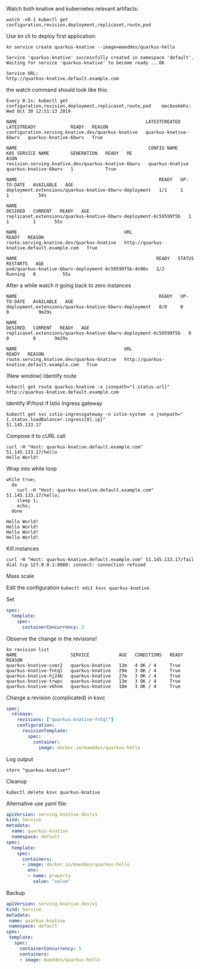 Watch both knative and kubernetes relevant artifacts:

`watch -n0.1 kubectl get configuration,revision,deployment,replicaset,route,pod`

Use kn cli to deploy first application:

```
kn service create quarkus-knative --image=maeddes/quarkus-hello
```
```
Service 'quarkus-knative' successfully created in namespace 'default'.
Waiting for service 'quarkus-knative' to become ready ...OK

Service URL:
http://quarkus-knative.default.example.com
```

the watch command should look like this:

```
Every 0.1s: kubectl get configuration,revision,deployment,replicaset,route,pod    macbookmhs: Wed Oct 30 12:51:13 2019

NAME                                                LATESTCREATED           LATESTREADY             READY   REASON
configuration.serving.knative.dev/quarkus-knative   quarkus-knative-6bwrv   quarkus-knative-6bwrv   True

NAME                                                 CONFIG NAME       K8S SERVICE NAME        GENERATION   READY   RE
ASON
revision.serving.knative.dev/quarkus-knative-6bwrv   quarkus-knative   quarkus-knative-6bwrv   1            True

NAME                                                     READY   UP-TO-DATE   AVAILABLE   AGE
deployment.extensions/quarkus-knative-6bwrv-deployment   1/1     1            1           54s

NAME                                                                DESIRED   CURRENT   READY   AGE
replicaset.extensions/quarkus-knative-6bwrv-deployment-6c59599f5b   1         1         1       55s

NAME                                        URL                                          READY   REASON
route.serving.knative.dev/quarkus-knative   http://quarkus-knative.default.example.com   True

NAME                                                    READY   STATUS    RESTARTS   AGE
pod/quarkus-knative-6bwrv-deployment-6c59599f5b-4n98v   2/2     Running   0          55s
```

After a while watch it going back to zero instances

```
NAME                                                     READY   UP-TO-DATE   AVAILABLE   AGE
deployment.extensions/quarkus-knative-6bwrv-deployment   0/0     0            0           9m29s

NAME                                                                DESIRED   CURRENT   READY   AGE
replicaset.extensions/quarkus-knative-6bwrv-deployment-6c59599f5b   0         0         0       9m29s

NAME                                        URL                                          READY   REASON
route.serving.knative.dev/quarkus-knative   http://quarkus-knative.default.example.com   True
```

(New window) Identify route

```
kubectl get route quarkus-knative -o jsonpath="{.status.url}"
http://quarkus-knative.default.example.com
```

Identify IP/host if Istio Ingress gateway

```
kubectl get svc istio-ingressgateway -n istio-system -o jsonpath="{.status.loadBalancer.ingress[0].ip}"
51.145.133.17
```

Compose it to cURL call

```
curl -H "Host: quarkus-knative.default.example.com" 51.145.133.17/hello
Hello World!
```

Wrap into while loop

```
while true; 
  do 
    curl -H "Host: quarkus-knative.default.example.com" 51.145.133.17/hello;
    sleep 1;
    echo;
  done

Hello World!
Hello World!
Hello World!
Hello World!
```

Kill instances

```
curl -H "Host: quarkus-knative.default.example.com" 51.145.133.17/fail
dial tcp 127.0.0.1:8080: connect: connection refused
```

Mass scale

Edit the configuration `kubectl edit ksvc quarkus-knative`

Set
```yaml
spec:
  template:
    spec:
      containerConcurrency: 2
```

Observe the change in the revisions!

```
kn revision list
NAME                    SERVICE           AGE   CONDITIONS   READY   REASON
quarkus-knative-csmr2   quarkus-knative   13m   4 OK / 4     True
quarkus-knative-fntql   quarkus-knative   29m   3 OK / 4     True
quarkus-knative-hj24b   quarkus-knative   27m   3 OK / 4     True
quarkus-knative-trwpc   quarkus-knative   13m   3 OK / 4     True
quarkus-knative-vkhnm   quarkus-knative   18m   3 OK / 4     True
```

Change a revision (complicated) in ksvc

```yaml
spec:
  release:
    revisions: ["quarkus-knative-fntql"]
    configuration:
      revisionTemplate:
        spec:
          container:
            image: docker.io/maeddes/quarkus-hello
```            

Log output

`stern "quarkus-knative*"`

Cleanup

`kubectl delete ksvc quarkus-knative`




Alternative use yaml file:

```yaml
apiVersion: serving.knative.dev/v1
kind: Service
metadata:
  name: quarkus-knative
  namespace: default
spec:
  template:
    spec:
      containers:
      - image: docker.io/maeddes/quarkus-hello
        env:
        - name: property
          value: "value"
 ```
 
 Backup
 
 ```yaml
apiVersion: serving.knative.dev/v1
kind: Service
metadata:
  name: quarkus-knative
  namespace: default
spec:
  template:
    spec:
      containerConcurrency: 5
      containers:
      - image: maeddes/quarkus-hello
 ```
